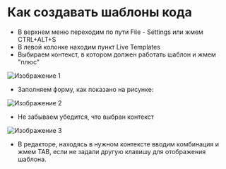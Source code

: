 Как создавать шаблоны кода
==========================

- В верхнем меню переходим по пути File - Settings или жмем CTRL+ALT+S
- В левой колонке находим пункт Live Templates
- Выбираем контекст, в котором должен работать шаблон и жмем "плюс"

![Изображение 1](http://know.worksolutions.ru/upload/medialibrary/48f/image1.png)

- Заполняем форму, как показано на рисунке:

![Изображение 2](http://know.worksolutions.ru/upload/medialibrary/eb8/image2.png)

- Не забываем убедится, что выбран контекст

![Изображение 3](http://know.worksolutions.ru/upload/medialibrary/ac7/image3.png)

- В редакторе, находясь в нужном контексте вводим комбинация и жмем TAB, если не задали другую клавишу для отображения 
шаблона.